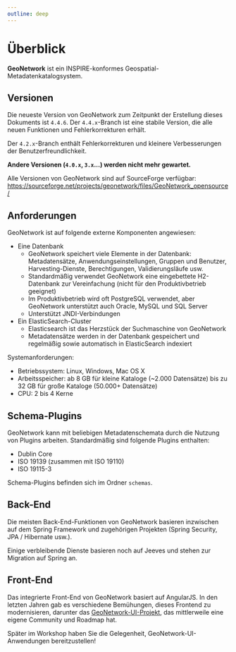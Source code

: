 ```yaml
---
outline: deep
---
```


# Überblick

**GeoNetwork** ist ein INSPIRE-konformes Geospatial-Metadatenkatalogsystem.

## Versionen

Die neueste Version von GeoNetwork zum Zeitpunkt der Erstellung dieses Dokuments ist `4.4.6`. Der `4.4.x`-Branch ist eine stabile Version, die alle neuen Funktionen und Fehlerkorrekturen erhält.

Der `4.2.x`-Branch enthält Fehlerkorrekturen und kleinere Verbesserungen der Benutzerfreundlichkeit.

**Andere Versionen (`4.0.x`, `3.x`...) werden nicht mehr gewartet.**

Alle Versionen von GeoNetwork sind auf SourceForge verfügbar: https://sourceforge.net/projects/geonetwork/files/GeoNetwork_opensource/

## Anforderungen

GeoNetwork ist auf folgende externe Komponenten angewiesen:

* Eine Datenbank
  * GeoNetwork speichert viele Elemente in der Datenbank: Metadatensätze, Anwendungseinstellungen, Gruppen und Benutzer, Harvesting-Dienste,
    Berechtigungen, Validierungsläufe usw.
  * Standardmäßig verwendet GeoNetwork eine eingebettete H2-Datenbank zur Vereinfachung (nicht für den Produktivbetrieb geeignet)
  * Im Produktivbetrieb wird oft PostgreSQL verwendet, aber GeoNetwork unterstützt auch Oracle, MySQL und SQL Server
  * Unterstützt JNDI-Verbindungen
* Ein ElasticSearch-Cluster
  * Elasticsearch ist das Herzstück der Suchmaschine von GeoNetwork
  * Metadatensätze werden in der Datenbank gespeichert und regelmäßig sowie automatisch in ElasticSearch indexiert

Systemanforderungen:
* Betriebssystem: Linux, Windows, Mac OS X
* Arbeitsspeicher: ab 8 GB für kleine Kataloge (~2.000 Datensätze) bis zu 32 GB für große Kataloge (50.000+ Datensätze)
* CPU: 2 bis 4 Kerne

## Schema-Plugins

GeoNetwork kann mit beliebigen Metadatenschemata durch die Nutzung von Plugins arbeiten. Standardmäßig sind folgende Plugins enthalten:

* Dublin Core
* ISO 19139 (zusammen mit ISO 19110)
* ISO 19115-3

Schema-Plugins befinden sich im Ordner `schemas`.

## Back-End

Die meisten Back-End-Funktionen von GeoNetwork basieren inzwischen auf dem Spring Framework und zugehörigen Projekten (Spring Security, JPA / Hibernate usw.).

Einige verbleibende Dienste basieren noch auf Jeeves und stehen zur Migration auf Spring an.

## Front-End

Das integrierte Front-End von GeoNetwork basiert auf AngularJS. In den letzten Jahren gab es verschiedene Bemühungen, dieses Frontend zu modernisieren, darunter das [GeoNetwork-UI-Projekt](https://github.com/geonetwork/geonetwork-ui), das mittlerweile eine eigene Community und Roadmap hat.

Später im Workshop haben Sie die Gelegenheit, GeoNetwork-UI-Anwendungen bereitzustellen!
